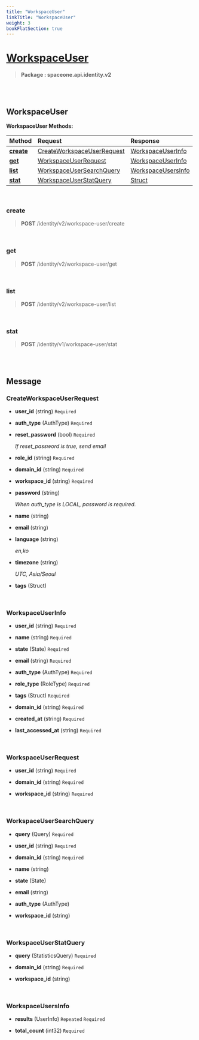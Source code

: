 ```yaml
---
title: "WorkspaceUser"
linkTitle: "WorkspaceUser"
weight: 3
bookFlatSection: true
---
```

# [WorkspaceUser](#WorkspaceUser)



>  **Package : spaceone.api.identity.v2**

<br>
<br>

## WorkspaceUser





**WorkspaceUser Methods:**


| Method | Request | Response |
| :----- | :-------- | :-------- |
| [**create**](./WorkspaceUser#create) | [CreateWorkspaceUserRequest](WorkspaceUser#createworkspaceuserrequest) | [WorkspaceUserInfo](WorkspaceUser#workspaceuserinfo) |
| [**get**](./WorkspaceUser#get) | [WorkspaceUserRequest](WorkspaceUser#workspaceuserrequest) | [WorkspaceUserInfo](WorkspaceUser#workspaceuserinfo) |
| [**list**](./WorkspaceUser#list) | [WorkspaceUserSearchQuery](WorkspaceUser#workspaceusersearchquery) | [WorkspaceUsersInfo](WorkspaceUser#workspaceusersinfo) |
| [**stat**](./WorkspaceUser#stat) | [WorkspaceUserStatQuery](WorkspaceUser#workspaceuserstatquery) | [Struct](WorkspaceUser#struct) |



    
<br>

### create





> **POST** /identity/v2/workspace-user/create
>






    
<br>

### get





> **POST** /identity/v2/workspace-user/get
>






    
<br>

### list





> **POST** /identity/v2/workspace-user/list
>






    
<br>

### stat





> **POST** /identity/v1/workspace-user/stat
>






    


<br>
<br>

## Message



### CreateWorkspaceUserRequest
* **user_id** (string)   `Required` 

    
* **auth_type** (AuthType)   `Required` 

    
* **reset_password** (bool)   `Required` 

  *If reset_password is true, send email*

    
* **role_id** (string)   `Required` 

    
* **domain_id** (string)   `Required` 

    
* **workspace_id** (string)   `Required` 

    
* **password** (string)  

  *When auth_type is LOCAL, password is required.*

    
* **name** (string)  

    
* **email** (string)  

    
* **language** (string)  

  *en,ko*

    
* **timezone** (string)  

  *UTC, Asia/Seoul*

    
* **tags** (Struct)  

    <br>

### WorkspaceUserInfo
* **user_id** (string)   `Required` 

    
* **name** (string)   `Required` 

    
* **state** (State)   `Required` 

    
* **email** (string)   `Required` 

    
* **auth_type** (AuthType)   `Required` 

    
* **role_type** (RoleType)   `Required` 

    
* **tags** (Struct)   `Required` 

    
* **domain_id** (string)   `Required` 

    
* **created_at** (string)   `Required` 

    
* **last_accessed_at** (string)   `Required` 

    <br>

### WorkspaceUserRequest
* **user_id** (string)   `Required` 

    
* **domain_id** (string)   `Required` 

    
* **workspace_id** (string)   `Required` 

    <br>

### WorkspaceUserSearchQuery
* **query** (Query)   `Required` 

    
* **user_id** (string)   `Required` 

    
* **domain_id** (string)   `Required` 

    
* **name** (string)  

    
* **state** (State)  

    
* **email** (string)  

    
* **auth_type** (AuthType)  

    
* **workspace_id** (string)  

    <br>

### WorkspaceUserStatQuery
* **query** (StatisticsQuery)   `Required` 

    
* **domain_id** (string)   `Required` 

    
* **workspace_id** (string)  

    <br>

### WorkspaceUsersInfo
* **results** (UserInfo)  `Repeated`    `Required` 

    
* **total_count** (int32)   `Required` 

    <br>
